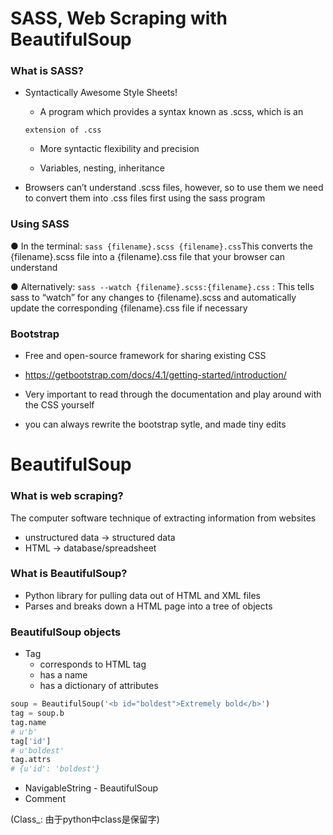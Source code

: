 # SASS, Web Scraping with BeautifulSoup

### What is SASS? 

-   Syntactically Awesome Style Sheets! 

    -    A program which provides a syntax known as .scss, which is an 

        extension of .css 

    -   More syntactic flexibility and precision 

    -   Variables, nesting, inheritance 

-   Browsers can’t understand .scss files, however, so to use them we need to convert them into .css files first using the sass program 



### Using SASS 

● In the terminal: `sass {filename}.scss {filename}.css`This converts the {filename}.scss file into a {filename}.css file that your browser can understand 

● Alternatively: `sass --watch {filename}.scss:{filename}.css` : This tells sass to “watch” for any changes to {filename}.scss and automatically update the corresponding {filename}.css file if necessary 



### Bootstrap

-   Free and open-source framework for sharing existing CSS

-   https://getbootstrap.com/docs/4.1/getting-started/introduction/

-   Very important to read through the documentation and play around with the CSS yourself

-   you can always rewrite the bootstrap sytle, and made tiny edits





# BeautifulSoup

### What is web scraping? 

The computer software technique of extracting information from websites 

-   unstructured data → structured data 
-   HTML → database/spreadsheet 



### What is BeautifulSoup? 

-   Python library for pulling data out of HTML and XML files 
-   Parses and breaks down a HTML page into a tree of objects



### BeautifulSoup objects 

-   Tag
    -   corresponds to HTML tag
    -   has a name
    -   has a dictionary of attributes

```python
soup = BeautifulSoup('<b id="boldest">Extremely bold</b>')
tag = soup.b
tag.name
# u'b'
tag['id']
# u'boldest'
tag.attrs
# {u'id': 'boldest'}
```

-   NavigableString - BeautifulSoup
-   Comment 



(Class_: 由于python中class是保留字)